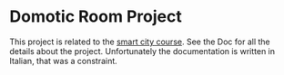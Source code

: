 
Domotic Room Project
==================

This project is related to the [smart city course](http://smartcity.csr.unibo.it/smart-city-e-tecnologie-mobili/).
See the Doc for all the details about the project.
Unfortunately the documentation is written in Italian, that was a constraint.
